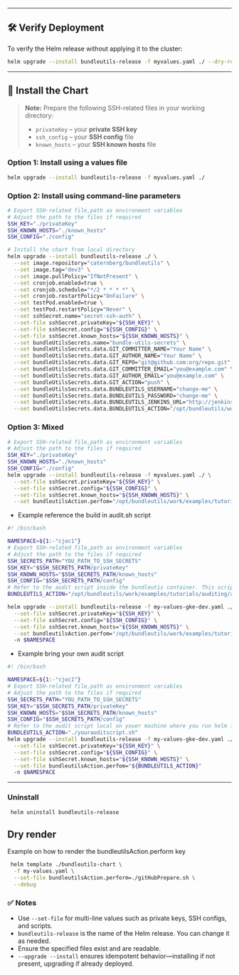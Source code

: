 
---

## 🛠️ Verify Deployment

To verify the Helm release without applying it to the cluster:

```bash
helm upgrade --install bundleutils-release -f myvalues.yaml ./ --dry-run
```

---

## 🚀 Install the Chart

> **Note:** Prepare the following SSH-related files in your working directory:
>
> * `privateKey` – your **private SSH key**
> * `ssh_config` – your **SSH config** file
> * `known_hosts` – your **SSH known hosts** file

### Option 1: Install using a values file

```bash
helm upgrade --install bundleutils-release -f myvalues.yaml ./
```

### Option 2: Install using command-line parameters

```bash
# Export SSH-related file,path as environment variables 
# Adjust the path to the files if required
SSH_KEY="./privateKey"
SSH_KNOWN_HOSTS="./known_hosts"
SSH_CONFIG="./config"

# Install the chart from local directory
helm upgrade --install bundleutils-release ./ \
  --set image.repository="caternberg/bundleutils" \
  --set image.tag="dev3" \
  --set image.pullPolicy="IfNotPresent" \
  --set cronjob.enabled=true \
  --set cronjob.schedule="*/2 * * * *" \
  --set cronjob.restartPolicy="OnFailure" \
  --set testPod.enabled=true \
  --set testPod.restartPolicy="Never" \
  --set sshSecret.name="secret-ssh-auth" \
  --set-file sshSecret.privateKey="${SSH_KEY}" \
  --set-file sshSecret.config="${SSH_CONFIG}" \
  --set-file sshSecret.known_hosts="${SSH_KNOWN_HOSTS}" \
  --set bundleUtilsSecrets.name="bundle-utils-secrets" \
  --set bundleUtilsSecrets.data.GIT_COMMITTER_NAME="Your Name" \
  --set bundleUtilsSecrets.data.GIT_AUTHOR_NAME="Your Name" \
  --set bundleUtilsSecrets.data.GIT_REPO="git@github.com:org/repo.git" \
  --set bundleUtilsSecrets.data.GIT_COMMITTER_EMAIL="you@example.com" \
  --set bundleUtilsSecrets.data.GIT_AUTHOR_EMAIL="you@example.com" \
  --set bundleUtilsSecrets.data.GIT_ACTION="push" \
  --set bundleUtilsSecrets.data.BUNDLEUTILS_USERNAME="change-me" \
  --set bundleUtilsSecrets.data.BUNDLEUTILS_PASSWORD="change-me" \
  --set bundleUtilsSecrets.data.BUNDLEUTILS_JENKINS_URL="http://jenkins.example.com" \
  --set bundleUtilsSecrets.data.BUNDLEUTILS_ACTION="/opt/bundleutils/work/examples/tutorials/auditing/audit.sh"
```

### Option 3: Mixed

```bash
# Export SSH-related file,path as environment variables 
# Adjust the path to the files if required
SSH_KEY="./privateKey"
SSH_KNOWN_HOSTS="./known_hosts"
SSH_CONFIG="./config"
helm upgrade --install bundleutils-release -f myvalues.yaml ./ \
  --set-file sshSecret.privateKey="${SSH_KEY}" \
  --set-file sshSecret.config="${SSH_CONFIG}" \
  --set-file sshSecret.known_hosts="${SSH_KNOWN_HOSTS}" \
  --set bundleutilsAction.perfom="/opt/bundleutils/work/examples/tutorials/auditing/audit.sh"
```

* Example reference the build in audit.sh script

```bash
#! /bin/bash

NAMESPACE=${1:-"cjoc1"}
# Export SSH-related file,path as environment variables
# Adjust the path to the files if required
SSH_SECRETS_PATH="YOU_PATH_TO_SSH_SECRETS"
SSH_KEY="$SSH_SECRETS_PATH/privateKey"
SSH_KNOWN_HOSTS="$SSH_SECRETS_PATH/known_hosts"
SSH_CONFIG="$SSH_SECRETS_PATH/config"
# Refer to the audit script inside the bundleutis container. This script is the deafult bakes in
BUNDLEUTILS_ACTION="/opt/bundleutils/work/examples/tutorials/auditing/audit.sh"

helm upgrade --install bundleutils-release -f my-values-gke-dev.yaml ./bundleutils-chart \
  --set-file sshSecret.privateKey="${SSH_KEY}" \
  --set-file sshSecret.config="${SSH_CONFIG}" \
  --set-file sshSecret.known_hosts="${SSH_KNOWN_HOSTS}" \
  --set bundleutilsAction.perfom="/opt/bundleutils/work/examples/tutorials/auditing/audit.sh"
  -n $NAMESPACE 
```

* Example bring your own audit script

```bash
#! /bin/bash

NAMESPACE=${1:-"cjoc1"}
# Export SSH-related file,path as environment variables
# Adjust the path to the files if required
SSH_SECRETS_PATH="YOU_PATH_TO_SSH_SECRETS"
SSH_KEY="$SSH_SECRETS_PATH/privateKey"
SSH_KNOWN_HOSTS="$SSH_SECRETS_PATH/known_hosts"
SSH_CONFIG="$SSH_SECRETS_PATH/config"
# Refer to the audit script local on youer mashine where you run helm from
BUNDLEUTILS_ACTION="./yourauditscript.sh"
helm upgrade --install bundleutils-release -f my-values-gke-dev.yaml ./bundleutils-chart \
  --set-file sshSecret.privateKey="${SSH_KEY}" \
  --set-file sshSecret.config="${SSH_CONFIG}" \
  --set-file sshSecret.known_hosts="${SSH_KNOWN_HOSTS}" \
  --set-file bundleutilsAction.perfom="${BUNDLEUTILS_ACTION}" 
  -n $NAMESPACE 
```

---

### Uninstall

```bash
 helm uninstall bundleutils-release
```

## Dry render

Example on how to render the bundleutilsAction.perform key

```bash
 helm template ./bundleutils-chart \
  -f my-values.yaml \
  --set-file bundleutilsAction.perform=./gitHubPrepare.sh \
  --debug
```


### ✅ Notes

* Use `--set-file` for multi-line values such as private keys, SSH configs, and scripts.
* `bundleutils-release` is the name of the Helm release. You can change it as needed.
* Ensure the specified files exist and are readable.
* `--upgrade --install` ensures idempotent behavior—installing if not present, upgrading if already deployed.

